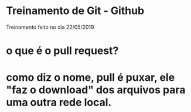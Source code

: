 # Treinamento de Git - Github

Treinamento feito no dia 22/05/2019
# o que é o pull request?
# como diz o nome, pull é puxar, ele "faz o download" dos arquivos para uma outra rede local.
